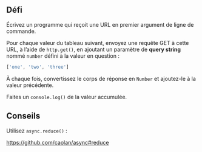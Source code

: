 ## Défi

Écrivez un programme qui reçoit une URL en premier argument de ligne de
commande.

Pour chaque valeur du tableau suivant, envoyez une requête GET à cette URL,
à l’aide de `http.get()`, en ajoutant un paramètre de **query string** nommé
`number` défini à la valeur en question :

```js
['one', 'two', 'three']
```

À chaque fois, convertissez le corps de réponse en `Number` et ajoutez-le à la
valeur précédente.

Faites un `console.log()` de la valeur accumulée.

## Conseils

Utilisez `async.reduce()` :

  https://github.com/caolan/async#reduce
